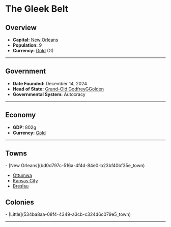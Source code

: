 <!--UNDEDITED FILE, remove this entire line if this file has been edited!-->
# <!--NAME-->The Gleek Belt<!--NAME-->

## Overview

- **Capital:** <!--CAPITAL_LINK-->[New Orleans](bd0d797c-516a-4f4d-84e0-b23bf40bf35e_town)<!--CAPITAL_LINK-->
- **Population:** <!--POPULATION-->9<!--POPULATION-->
- **Currency:** <!--CURRENCY_LINK-->[Gold](Gold_currency)<!--CURRENCY_LINK--> (<!--CURRENCY_ABV-->G<!--CURRENCY_ABV-->)

---

## Government

- **Date Founded:** <!--FOUNDED-->December 14, 2024<!--FOUNDED-->
- **Head of State:** <!--LEADER_TITLE_LINK-->[Grand-Old GodfreyGGolden](GodfreyGGolden_user)<!--LEADER_TITLE_LINK-->
- **Governmental System:** <!--GOVERNMENT-->Autocracy<!--GOVERNMENT-->

---

## Economy

- **GDP:** <!--GDP-->802g<!--GDP-->
- **Currency:** <!--CURRENCY_LINK-->[Gold](Gold_currency)<!--CURRENCY_LINK-->

---

## Towns

<!--TOWNS-->- [New Orleans](bd0d797c-516a-4f4d-84e0-b23bf40bf35e_town)
- [Ottumwa](56161ab2-b40d-4d66-bdd6-b395673852e7_town)
- [Kansas City](744ddfb6-6d97-41bb-a0d0-f9f49b1dbfbb_town)
- [Breslau](c33de00e-fb33-44de-8d53-1059d17eb2bf_town)<!--TOWNS-->

## Colonies

<!--COLONIES-->- [Little](534ba8aa-08f4-4349-a3cb-c324d6c079e5_town)<!--COLONIES-->

---